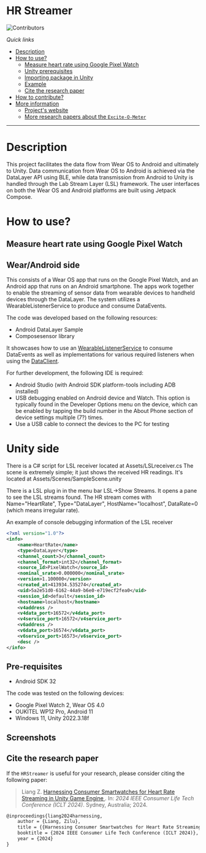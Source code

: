 # HR Streamer

![Contributors](https://img.shields.io/badge/contributor-PiranitaGomez-green)

*Quick links*

- [Description](#description)
- [How to use?](#how-to-use)
  - [Measure heart rate using Google Pixel Watch](#measure-heart-rate-using-google-pixel-watch)
  - [Unity prerequisites](#unity-prerequisites)
  - [Importing package in Unity](#importing-package-in-unity)
  - [Example](#example)
  - [Cite the research paper](#cite-the-research-paper)
- [How to contribute?](#how-to-contribute)
- [More information](#more-information)
  - [Project's website](#projects-website)
  - [More research papers about the `Excite-O-Meter`](#more-research-papers-about-the-excite-o-meter)

---

# Description
This project facilitates the data flow from Wear OS to Android and ultimately to Unity. Data communication from Wear OS to Android is achieved via the DataLayer API using BLE, while data transmission from Android to Unity is handled through the Lab Stream Layer (LSL) framework. The user interfaces on both the Wear OS and Android platforms are built using Jetpack Compose. 


# How to use?


## Measure heart rate using Google Pixel Watch

Wear/Android side
------------
This consists of a Wear OS app that runs on the Google Pixel Watch, and an Android app that runs on an Android smartphone. The apps work together to enable the streaming of sensor data from wearable devices to handheld devices through the DataLayer. The system utilizes a WearableListenerService to produce and consume DataEvents.

The code was developed based on the following resources:
- Android DataLayer Sample
- Composesensor library

It showcases how to use an [WearableListenerService][1] to consume DataEvents
as well as implementations for various required listeners when using the [DataClient][2].

[1]: https://developers.google.com/android/reference/com/google/android/gms/wearable/WearableListenerService
[2]: https://developers.google.com/android/reference/com/google/android/gms/wearable/DataClient

For further development, the following IDE is required:
- Android Studio (with Android SDK platform-tools including ADB installed)
- USB debugging enabled on Android device and Watch. This option is typically found in the Developer Options menu on the device, which can be enabled by tapping the build number in the About Phone section of device settings multiple (7?) times.
- Use a USB cable to connect the devices to the PC for testing


Unity side
=== 
There is a C# script for LSL receiver located at Assets/LSLreceiver.cs
The scene is extremely simple; it just shows the received HR readings. It's located at Assets/Scenes/SampleScene.unity

There is a LSL plug in in the menu bar LSL->Show Streams. It opens a pane to see the LSL streams found. The HR stream comes with Name="HeartRate", Type="DataLayer", HostName="localhost", DataRate=0 (which means irregular rate).

An example of console debugging information of the LSL receiver

```XML
<?xml version="1.0"?>
<info>
	<name>HeartRate</name>
	<type>DataLayer</type>
	<channel_count>3</channel_count>
	<channel_format>int32</channel_format>
	<source_id>PixelWatch</source_id>
	<nominal_srate>0.000000</nominal_srate>
	<version>1.100000</version>
	<created_at>413934.535274</created_at>
	<uid>5a2e51d0-6162-44a9-b6e0-e719ecf2fea0</uid>
	<session_id>default</session_id>
	<hostname>localhost</hostname>
	<v4address />
	<v4data_port>16572</v4data_port>
	<v4service_port>16572</v4service_port>
	<v6address />
	<v6data_port>16574</v6data_port>
	<v6service_port>16573</v6service_port>
	<desc />
</info>

```



Pre-requisites
--------------

- Android SDK 32

The code was tested on the following devices:
- Google Pixel Watch 2, Wear OS 4.0
- OUKITEL WP12 Pro, Android 11
- Windows 11, Unity 2022.3.18f



Screenshots
-------------

<!--img src="screenshots/phone_image.png" height="400" alt="Screenshot"/> <img src="screenshots/wearable_background_image.png" height="400" alt="Screenshot"/--> 


## Cite the research paper

If the `HRStreamer` is useful for your research, please consider citing the following paper:

> Liang Z. <a href="https://www.researchgate.net/publication/387920640_Harnessing_Consumer_Smartwatches_for_Heart_Rate_Streaming_in_Unity_Game_Engine"> Harnessing Consumer Smartwatches for Heart Rate Streaming in Unity Game Engine </a>. In: *2024 IEEE Consumer Life Tech Conference (ICLT 2024)*. Sydney, Australia; 2024.

```tex
@inproceedings{liang2024harnessing,
    author = {Liang, Zilu},
    title = {{Harnessing Consumer Smartwatches for Heart Rate Streaming in Unity Game Engine}},
    booktitle = {2024 IEEE Consumer Life Tech Conference (ICLT 2024)},
    year = {2024}
}
```


